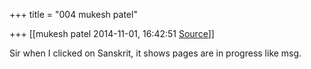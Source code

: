 +++
title = "004 mukesh patel"

+++
[[mukesh patel	2014-11-01, 16:42:51 [Source](https://groups.google.com/g/samskrita/c/TeDx2lgQZUc)]]



Sir when I clicked on Sanskrit, it shows pages are in progress like msg.

